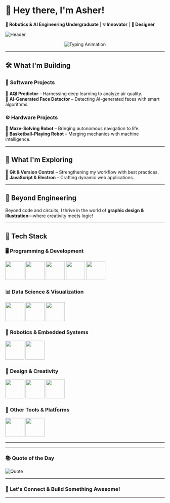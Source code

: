 <!--# 🧑🏻‍💻 About Me:
<p><strong>Hi, I'm Asher!</strong> I'm a Robotics and Artificial Intelligence Engineering undergraduate at NMAM Institute of Technology, Nitte.</p>

<h2>What I'm Working On</h2>
<p><strong>Software Projects:</strong> I'm developing an AQI Predictor and an AI-Generated Face Detector using deep learning techniques.</p>
<p><strong>Hardware Projects:</strong> I'm building a maze-solving robot and a basketball-playing robot, exploring autonomous systems.</p>

<h2>What I'm Learning</h2>
<p>Currently, I'm learning the fundamentals of Git and experimenting with JavaScript. I recently came across Electron for building web apps and can't wait to dive into it!</p>

<h2>Beyond Engineering</h2>
<p>Beyond coding and robotics, I have a deep passion for graphic design and illustration, combining creativity with technical problem-solving.</p>


<h1>🚀 Tech Stack</h1>

<h2>🖥️ Programming & Development</h2>
<p>
  <img src="https://cdn.jsdelivr.net/gh/devicons/devicon/icons/python/python-original.svg" height="60">
  <img src="https://cdn.jsdelivr.net/gh/devicons/devicon/icons/tensorflow/tensorflow-original.svg" height="60">
  <img src="https://cdn.jsdelivr.net/gh/devicons/devicon/icons/flask/flask-original.svg" height="60">
  <img src="https://cdn.jsdelivr.net/gh/devicons/devicon/icons/mysql/mysql-original.svg" height="60">
  <img src="https://cdn.jsdelivr.net/gh/devicons/devicon/icons/electron/electron-original.svg" height="60">
</p>

<h2>📊 Data Science & Visualization</h2>
<p>
  <img src="https://cdn.jsdelivr.net/gh/devicons/devicon/icons/numpy/numpy-original.svg" height="60">
  <img src="https://cdn.jsdelivr.net/gh/devicons/devicon/icons/pandas/pandas-original.svg" height="60">
  <img src="https://cdn.jsdelivr.net/gh/devicons/devicon/icons/opencv/opencv-original.svg" height="60">
</p>

<h2>🤖 Robotics & Embedded Systems</h2>
<p>
  <img src="https://cdn.jsdelivr.net/gh/devicons/devicon/icons/arduino/arduino-original.svg" height="60">
  <img src="https://cdn.jsdelivr.net/gh/devicons/devicon/icons/raspberrypi/raspberrypi-original.svg" height="60">
</p>

<h2>🎨 Design & Creativity</h2>
<p>
  <img src="https://cdn.jsdelivr.net/gh/devicons/devicon/icons/photoshop/photoshop-plain.svg" height="60">
  <img src="https://cdn.jsdelivr.net/gh/devicons/devicon/icons/illustrator/illustrator-plain.svg" height="60">
  <img src="https://cdn.jsdelivr.net/gh/devicons/devicon/icons/figma/figma-original.svg" height="60">
</p>

<h2>🔧 Tools & Other Tech</h2>
<p>
  <img src="https://cdn.jsdelivr.net/gh/devicons/devicon/icons/unity/unity-original.svg" height="60">
  <img src="https://cdn.jsdelivr.net/gh/devicons/devicon/icons/notion/notion-original.svg" height="60">
</p>


<!--# 📊 GitHub Stats:
![](https://github-readme-stats.vercel.app/api?username=Awshae&theme=calm_pink&hide_border=true&include_all_commits=false&count_private=false)<br/>
![](https://nirzak-streak-stats.vercel.app/?user=Awshae&theme=calm_pink&hide_border=true)<br/>
![](https://github-readme-stats.vercel.app/api/top-langs/?username=Awshae&theme=calm_pink&hide_border=true&include_all_commits=false&count_private=false&layout=compact)

### 📚 Qoute of the Day
![](https://quotes-github-readme.vercel.app/api?type=horizontal&theme=radical)-->


# 🚀 Hey there, I'm **Asher**!

**🔹 Robotics & AI Engineering Undergraduate** | **💡 Innovator** | **🎨 Designer**  

![Header](https://source.unsplash.com/1600x400/?technology,robotics)  

<p align="center">
  <img src="https://readme-typing-svg.demolab.com?font=Fira+Code&size=22&pause=1000&color=F7B93E&center=true&width=500&lines=Welcome+to+my+GitHub!;Robotics+%7C+AI+%7C+Design;Always+learning%2C+always+building!" alt="Typing Animation" />
</p>

---

## 🛠️ What I'm Building  

### 🔬 **Software Projects**  
🚀 **AQI Predictor** – Harnessing deep learning to analyze air quality.  
🤖 **AI-Generated Face Detector** – Detecting AI-generated faces with smart algorithms.  

### ⚙️ **Hardware Projects**  
🧩 **Maze-Solving Robot** – Bringing autonomous navigation to life.  
🏀 **Basketball-Playing Robot** – Merging mechanics with machine intelligence.  

---

## 📖 What I'm Exploring  

📌 **Git & Version Control** – Strengthening my workflow with best practices.  
📌 **JavaScript & Electron** – Crafting dynamic web applications.  

---

## 🎨 Beyond Engineering  

Beyond code and circuits, I thrive in the world of **graphic design & illustration**—where creativity meets logic!  

---

## 🔧 Tech Stack  

### 🖥️ **Programming & Development**  
<p align="left">
  <img src="https://cdn.jsdelivr.net/gh/devicons/devicon/icons/python/python-original.svg" height="60">
  <img src="https://cdn.jsdelivr.net/gh/devicons/devicon/icons/tensorflow/tensorflow-original.svg" height="60">
  <img src="https://cdn.jsdelivr.net/gh/devicons/devicon/icons/flask/flask-original.svg" height="60">
  <img src="https://cdn.jsdelivr.net/gh/devicons/devicon/icons/mysql/mysql-original.svg" height="60">
  <img src="https://cdn.jsdelivr.net/gh/devicons/devicon/icons/electron/electron-original.svg" height="60">
</p>

### 📊 **Data Science & Visualization**  
<p align="left">
  <img src="https://cdn.jsdelivr.net/gh/devicons/devicon/icons/numpy/numpy-original.svg" height="60">
  <img src="https://cdn.jsdelivr.net/gh/devicons/devicon/icons/pandas/pandas-original.svg" height="60">
  <img src="https://cdn.jsdelivr.net/gh/devicons/devicon/icons/opencv/opencv-original.svg" height="60">
</p>

### 🤖 **Robotics & Embedded Systems**  
<p align="left">
  <img src="https://cdn.jsdelivr.net/gh/devicons/devicon/icons/arduino/arduino-original.svg" height="60">
  <img src="https://cdn.jsdelivr.net/gh/devicons/devicon/icons/raspberrypi/raspberrypi-original.svg" height="60">
</p>

### 🎨 **Design & Creativity**  
<p align="left">
  <img src="https://cdn.jsdelivr.net/gh/devicons/devicon/icons/photoshop/photoshop-plain.svg" height="60">
  <img src="https://cdn.jsdelivr.net/gh/devicons/devicon/icons/illustrator/illustrator-plain.svg" height="60">
  <img src="https://cdn.jsdelivr.net/gh/devicons/devicon/icons/figma/figma-original.svg" height="60">
</p>

### 🔧 **Other Tools & Platforms**  
<p align="left">
  <img src="https://cdn.jsdelivr.net/gh/devicons/devicon/icons/unity/unity-original.svg" height="60">
  <img src="https://cdn.jsdelivr.net/gh/devicons/devicon/icons/notion/notion-original.svg" height="60">
</p>

---

<!-- 📊 GitHub Stats  
Uncomment the below if you want to use stats -->  
<!--  
![GitHub Stats](https://github-readme-stats.vercel.app/api?username=Awshae&theme=radical&hide_border=true)  
![Streak Stats](https://nirzak-streak-stats.vercel.app/?user=Awshae&theme=radical&hide_border=true)  
![Top Languages](https://github-readme-stats.vercel.app/api/top-langs/?username=Awshae&theme=radical&hide_border=true&layout=compact)  
-->

---

### 📚 **Quote of the Day**  
![Quote](https://quotes-github-readme.vercel.app/api?type=horizontal&theme=radical)  

---

### 🚀 Let's Connect & Build Something Awesome!  

---

